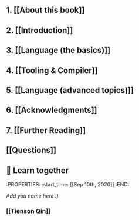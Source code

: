## 1. [[About this book]]
## 2. [[Introduction]]
## 3. [[Language (the basics)]]
## 4. [[Tooling & Compiler]]
## 5. [[Language (advanced topics)]]
## 6. [[Acknowledgments]]
## 7. [[Further Reading]]
## [[Questions]]
## 📖 **Learn together**
:PROPERTIES:
:start_time: [[Sep 10th, 2020]]
:END:

_Add you name here :)_
### [[Tienson Qin]]
